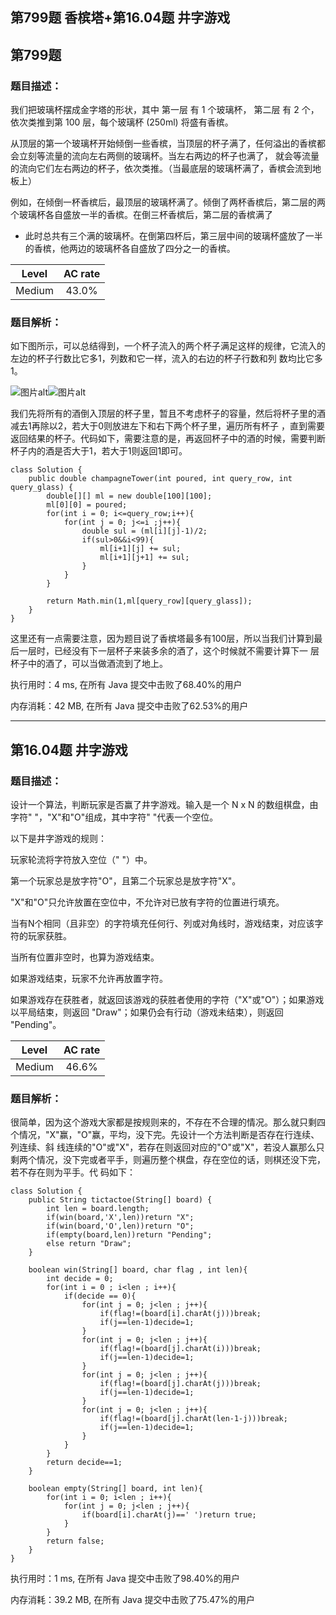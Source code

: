 第799题 香槟塔+第16.04题 井字游戏
---

<h2>第799题</h2>

<h3>题目描述：</h3>

我们把玻璃杯摆成金字塔的形状，其中 第一层 有 1 个玻璃杯， 第二层 有 2 个，依次类推到第 100 层，每个玻璃杯 (250ml) 将盛有香槟。


从顶层的第一个玻璃杯开始倾倒一些香槟，当顶层的杯子满了，任何溢出的香槟都会立刻等流量的流向左右两侧的玻璃杯。当左右两边的杯子也满了，
就会等流量的流向它们左右两边的杯子，依次类推。（当最底层的玻璃杯满了，香槟会流到地板上）


例如，在倾倒一杯香槟后，最顶层的玻璃杯满了。倾倒了两杯香槟后，第二层的两个玻璃杯各自盛放一半的香槟。在倒三杯香槟后，第二层的香槟满了
- 此时总共有三个满的玻璃杯。在倒第四杯后，第三层中间的玻璃杯盛放了一半的香槟，他两边的玻璃杯各自盛放了四分之一的香槟。

|Level|AC rate|
|:---:|:---:|
|Medium|43.0%|

<h3>题目解析：</h3>
如下图所示，可以总结得到，一个杯子流入的两个杯子满足这样的规律，它流入的左边的杯子行数比它多1，列数和它一样，流入的右边的杯子行数和列
数均比它多1。

<img src="https://i.postimg.cc/9MgwPBc4/1661486181605.png" alt="图片alt" title="图片title"><img src="" alt="图片alt" title="图片title">

我们先将所有的酒倒入顶层的杯子里，暂且不考虑杯子的容量，然后将杯子里的酒减去1再除以2，若大于0则放进左下和右下两个杯子里，遍历所有杯子
，直到需要返回结果的杯子。代码如下，需要注意的是，再返回杯子中的酒的时候，需要判断杯子内的酒是否大于1，若大于1则返回1即可。

```
class Solution {
    public double champagneTower(int poured, int query_row, int query_glass) {
        double[][] ml = new double[100][100];
        ml[0][0] = poured;
        for(int i = 0; i<=query_row;i++){
            for(int j = 0; j<=i ;j++){
                double sul = (ml[i][j]-1)/2;
                if(sul>0&&i<99){
                    ml[i+1][j] += sul;
                    ml[i+1][j+1] += sul;
                }
            }
        }

        return Math.min(1,ml[query_row][query_glass]);
    }
}
```

这里还有一点需要注意，因为题目说了香槟塔最多有100层，所以当我们计算到最后一层时，已经没有下一层杯子来装多余的酒了，这个时候就不需要计算下一
层杯子中的酒了，可以当做酒流到了地上。

执行用时：4 ms, 在所有 Java 提交中击败了68.40%的用户

内存消耗：42 MB, 在所有 Java 提交中击败了62.53%的用户

---

<h2>第16.04题 井字游戏</h2>

<h3>题目描述：</h3>

设计一个算法，判断玩家是否赢了井字游戏。输入是一个 N x N 的数组棋盘，由字符" "，"X"和"O"组成，其中字符" "代表一个空位。



以下是井字游戏的规则：



玩家轮流将字符放入空位（" "）中。

第一个玩家总是放字符"O"，且第二个玩家总是放字符"X"。

"X"和"O"只允许放置在空位中，不允许对已放有字符的位置进行填充。

当有N个相同（且非空）的字符填充任何行、列或对角线时，游戏结束，对应该字符的玩家获胜。

当所有位置非空时，也算为游戏结束。

如果游戏结束，玩家不允许再放置字符。

如果游戏存在获胜者，就返回该游戏的获胜者使用的字符（"X"或"O"）；如果游戏以平局结束，则返回 "Draw"；如果仍会有行动（游戏未结束），则返回 "Pending"。

|Level|AC rate|
|:---:|:---:|
|Medium|46.6%|

<h3>题目解析：</h3>

很简单，因为这个游戏大家都是按规则来的，不存在不合理的情况。那么就只剩四个情况，"X"赢，"O"赢，平均，没下完。先设计一个方法判断是否存在行连续、列连续、斜
线连续的"O"或"X"，若存在则返回对应的"O"或"X"，若没人赢那么只剩两个情况，没下完或者平手，则遍历整个棋盘，存在空位的话，则棋还没下完，若不存在则为平手。代
码如下：

```
class Solution {
    public String tictactoe(String[] board) {
        int len = board.length;
        if(win(board,'X',len))return "X";
        if(win(board,'O',len))return "O";
        if(empty(board,len))return "Pending";
        else return "Draw";
    }

    boolean win(String[] board, char flag , int len){
        int decide = 0;
        for(int i = 0 ; i<len ; i++){
            if(decide == 0){
                for(int j = 0; j<len ; j++){
                    if(flag!=(board[i].charAt(j)))break;
                    if(j==len-1)decide=1;
                }
                for(int j = 0; j<len ; j++){
                    if(flag!=(board[j].charAt(i)))break;
                    if(j==len-1)decide=1;
                }
                for(int j = 0; j<len ; j++){
                    if(flag!=(board[j].charAt(j)))break;
                    if(j==len-1)decide=1;
                }
                for(int j = 0; j<len ; j++){
                    if(flag!=(board[j].charAt(len-1-j)))break;
                    if(j==len-1)decide=1;
                }
            }
        }
        return decide==1;
    }

    boolean empty(String[] board, int len){
        for(int i = 0; i<len ; i++){
            for(int j = 0; j<len ; j++){
                if(board[i].charAt(j)==' ')return true;
            }
        }
        return false;
    }
}
```

执行用时：1 ms, 在所有 Java 提交中击败了98.40%的用户

内存消耗：39.2 MB, 在所有 Java 提交中击败了75.47%的用户
